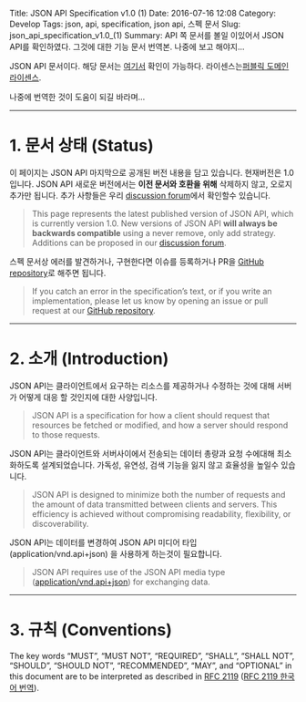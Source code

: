 Title: JSON API Specification v1.0 (1)
Date: 2016-07-16 12:08
Category: Develop
Tags: json, api, specification, json api, 스펙 문서
Slug: json_api_specification_v1.0_(1)
Summary: API 쪽 문서를 볼일 이있어서 JSON API를 확인하였다. 그것에 대한 기능 문서 번역본. 나중에 보고 해야지...

JSON API 문서이다. 해당 문서는 [여기서](http://jsonapi.org/format/) 확인이 가능하다. 라이센스는[퍼블릭 도메인 라이센스](https://creativecommons.org/publicdomain/zero/1.0/).

나중에 번역한 것이 도움이 되길 바라며...

---

# 1. 문서 상태 (Status)

이 페이지는 JSON API 마지막으로 공개된 버전 내용을 담고 있습니다. 현재버전은 1.0 입니다. JSON API 새로운 버전에서는 **이전 문서와 호환을 위해** 삭제하지 않고, 오로지 추가만 됩니다. 추가 사항들은 우리 [discussion forum](http://discuss.jsonapi.org/)에서 확인할수 있습니다.

> This page represents the latest published version of JSON API, which is currently version 1.0. New versions of JSON API **will always be backwards compatible** using a never remove, only add strategy. Additions can be proposed in our [discussion forum](http://discuss.jsonapi.org/).

스펙 문서상 에러를 발견하거나, 구현한다면 이슈를 등록하거나 PR을 [GitHub repository](https://github.com/json-api/json-api)로 해주면 됩니다.

> If you catch an error in the specification’s text, or if you write an implementation, please let us know by opening an issue or pull request at our [GitHub repository](https://github.com/json-api/json-api).

---

# 2. 소개 (Introduction)

JSON API는 클라이언트에서 요구하는 리소스를 제공하거나 수정하는 것에 대해 서버가 어떻게 대응 할 것인지에 대한 사양입니다.

> JSON API is a specification for how a client should request that resources be fetched or modified, and how a server should respond to those requests.

JSON API는 클라이언트와 서버사이에서 전송되는 데이터 총량과 요청 수에대해 최소화하도록 설계되었습니다. 가독성, 유연성, 검색 기능을 잃지 않고 효율성을 높일수 있습니다.

> JSON API is designed to minimize both the number of requests and the amount of data transmitted between clients and servers. This efficiency is achieved without compromising readability, flexibility, or discoverability.

JSON API는 데이터를 변경하여 JSON API 미디어 타입 (application/vnd.api+json) 을 사용하게 하는것이 필요합니다.

> JSON API requires use of the JSON API media type ([application/vnd.api+json](http://www.iana.org/assignments/media-types/application/vnd.api+json)) for exchanging data.

---

# 3. 규칙 (Conventions)

The key words “MUST”, “MUST NOT”, “REQUIRED”, “SHALL”, “SHALL NOT”, “SHOULD”, “SHOULD NOT”, “RECOMMENDED”, “MAY”, and “OPTIONAL” in this document are to be interpreted as described in [RFC 2119](http://tools.ietf.org/html/rfc2119) ([RFC 2119 한국어 번역](http://techhtml.github.io/rfc/RFC2119.html)).

